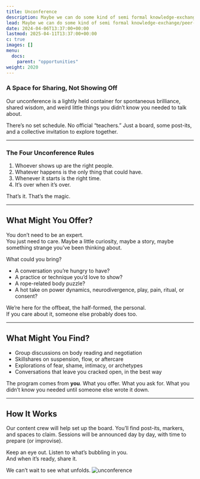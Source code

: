 ```yaml
---
title: Unconference
description: Maybe we can do some kind of semi formal knowledge-exchange/peer-learning?
lead: Maybe we can do some kind of semi formal knowledge-exchange/peer-learning?
date: 2024-04-06T13:37:00+00:00
lastmod: 2025-04-11T13:37:00+00:00
c: true
images: []
menu: 
  docs:
    parent: "opportunities"
weight: 2020
---
```


### A Space for Sharing, Not Showing Off

Our unconference is a lightly held container for spontaneous brilliance, shared wisdom, and weird little things you didn’t know you needed to talk about.

There’s no set schedule. No official “teachers.” Just a board, some post-its, and a collective invitation to explore together.

---

### The Four Unconference Rules

1. Whoever shows up are the right people.  
2. Whatever happens is the only thing that could have.  
3. Whenever it starts is the right time.  
4. It’s over when it’s over.

That’s it. That’s the magic.

---

## What Might You Offer?

You don’t need to be an expert.  
You just need to care. Maybe a little curiosity, maybe a story, maybe something strange you’ve been thinking about.

What could you bring?
- A conversation you’re hungry to have?
- A practice or technique you’d love to show?
- A rope-related body puzzle?
- A hot take on power dynamics, neurodivergence, play, pain, ritual, or consent?

We’re here for the offbeat, the half-formed, the personal.  
If you care about it, someone else probably does too.

---

## What Might You Find?

- Group discussions on body reading and negotiation  
- Skillshares on suspension, flow, or aftercare  
- Explorations of fear, shame, intimacy, or archetypes  
- Conversations that leave you cracked open, in the best way

The program comes from **you**. What you offer. What you ask for. What you didn’t know you needed until someone else wrote it down.

---

## How It Works

Our content crew will help set up the board. You’ll find post-its, markers, and spaces to claim. Sessions will be announced day by day, with time to prepare (or improvise).

Keep an eye out. Listen to what’s bubbling in you.  
And when it’s ready, share it.

We can’t wait to see what unfolds.
![unconference](/images/rrc25/unconference.png)

